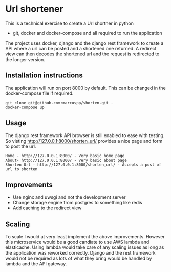 # Url shortener

This is a technical exercise to create a Url shortner in python

- git, docker and docker-compose and all required to run the application

The project uses docker, django and the django rest framework to create a API where a url can be posted and a shortened one returned.
A redirect view can then decodes the shortened url and the request is redirected to the longer version.

## Installation instructions

The application will run on port 8000 by default. This can be changed in the docker-compose file if required. 

```
git clone git@github.com:marcuspp/shorten.git .
docker-compose up
```

## Usage

The django rest framework API browser is still enabled to ease with testing. So visting http://127.0.0.1:8000/shorten_url/ provides a nice page and form to post the url.

```
Home - http://127.0.0.1:8000/ - Very basic home page
About- http://127.0.0.1:8000/ - Very basic about page
Shorten Url - http://127.0.0.1:8000/shorten_url/ - Accepts a post of url to shorten
```

## Improvements
- Use nginx and uwsgi and not the development server
- Change storage engine from postgres to something like redis
- Add caching to the redirect view

## Scaling
To scale I would at very least implement the above improvements. However this microservice would be a good candiate to use AWS lambda and elasticache. Using lambda would take care of any scaling issues as long as the application was reworked correctly. Django and the rest framework would not be required as lots of what they bring would be handled by lambda and the API gateway.
